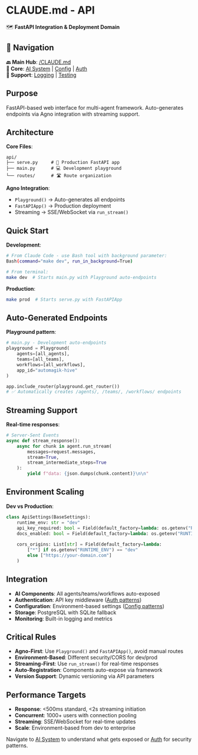 # CLAUDE.md - API

🗺️ **FastAPI Integration & Deployment Domain**

## 🧭 Navigation

**🔙 Main Hub**: [/CLAUDE.md](../CLAUDE.md)  
**🔗 Core**: [AI System](../ai/CLAUDE.md) | [Config](../lib/config/CLAUDE.md) | [Auth](../lib/auth/CLAUDE.md)  
**🔗 Support**: [Logging](../lib/logging/CLAUDE.md) | [Testing](../tests/CLAUDE.md)

## Purpose

FastAPI-based web interface for multi-agent framework. Auto-generates endpoints via Agno integration with streaming support.

## Architecture

**Core Files**:
```
api/
├── serve.py     # 🚀 Production FastAPI app 
├── main.py      # 💻 Development playground
└── routes/      # 🛣️ Route organization
```

**Agno Integration**:
- `Playground()` → Auto-generates all endpoints
- `FastAPIApp()` → Production deployment
- Streaming → SSE/WebSocket via `run_stream()`

## Quick Start

**Development**:
```bash
# From Claude Code - use Bash tool with background parameter:
Bash(command="make dev", run_in_background=True)

# From terminal:
make dev  # Starts main.py with Playground auto-endpoints
```

**Production**:
```bash
make prod  # Starts serve.py with FastAPIApp
```

## Auto-Generated Endpoints

**Playground pattern**:
```python
# main.py - Development auto-endpoints
playground = Playground(
    agents=[all_agents],
    teams=[all_teams], 
    workflows=[all_workflows],
    app_id="automagik-hive"
)

app.include_router(playground.get_router())
# ✅ Automatically creates /agents/, /teams/, /workflows/ endpoints
```

## Streaming Support

**Real-time responses**:
```python
# Server-Sent Events
async def stream_response():
    async for chunk in agent.run_stream(
        messages=request.messages,
        stream=True,
        stream_intermediate_steps=True
    ):
        yield f"data: {json.dumps(chunk.content)}\n\n"
```

## Environment Scaling

**Dev vs Production**:
```python
class ApiSettings(BaseSettings):
    runtime_env: str = "dev"
    api_key_required: bool = Field(default_factory=lambda: os.getenv("RUNTIME_ENV") == "prd")
    docs_enabled: bool = Field(default_factory=lambda: os.getenv("RUNTIME_ENV") != "prd")
    
    cors_origins: List[str] = Field(default_factory=lambda: 
        ["*"] if os.getenv("RUNTIME_ENV") == "dev" 
        else ["https://your-domain.com"]
    )
```

## Integration

- **AI Components**: All agents/teams/workflows auto-exposed
- **Authentication**: API key middleware ([Auth patterns](../lib/auth/CLAUDE.md))
- **Configuration**: Environment-based settings ([Config patterns](../lib/config/CLAUDE.md))
- **Storage**: PostgreSQL with SQLite fallback
- **Monitoring**: Built-in logging and metrics

## Critical Rules

- **Agno-First**: Use `Playground()` and `FastAPIApp()`, avoid manual routes
- **Environment-Based**: Different security/CORS for dev/prod
- **Streaming-First**: Use `run_stream()` for real-time responses  
- **Auto-Registration**: Components auto-expose via framework
- **Version Support**: Dynamic versioning via API parameters

## Performance Targets

- **Response**: <500ms standard, <2s streaming initiation
- **Concurrent**: 1000+ users with connection pooling
- **Streaming**: SSE/WebSocket for real-time updates
- **Scale**: Environment-based from dev to enterprise

Navigate to [AI System](../ai/CLAUDE.md) to understand what gets exposed or [Auth](../lib/auth/CLAUDE.md) for security patterns.